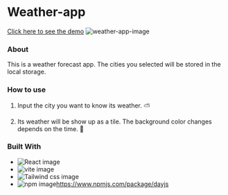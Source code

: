 # Weather-app

[Click here to see the demo]()
![weather-app-image](https://github.com/user-attachments/assets/d476c8bb-f0cb-4447-b374-e5b25bb68142)

### About
This is a weather forecast app.
The cities you selected will be stored in the local storage.

### How to use
1. Input the city you want to know its weather. ⛅

2. Its weather will be show up as a tile. 
   The background color changes depends on the time. 🌅

### Built With
* ![React image](https://img.shields.io/badge/React-61DAFB.svg?style=for-the-badge&logo=React&logoColor=black)
* ![vite image](https://img.shields.io/badge/Vite-646CFF.svg?style=for-the-badge&logo=Vite&logoColor=white)
* ![Tailwind css image](https://img.shields.io/badge/Tailwind_CSS-38B2AC?style=for-the-badge&logo=tailwind-css&logoColor=white)
* ![npm image](https://img.shields.io/badge/npm-CB3837.svg?style=for-the-badge&logo=npm&logoColor=white)https://www.npmjs.com/package/dayjs



